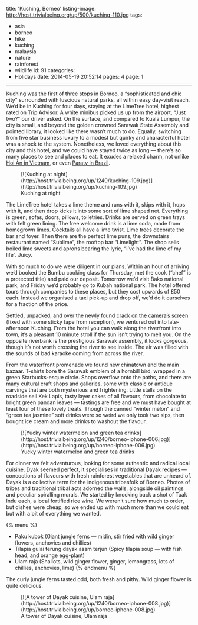 title: 'Kuching, Borneo'
listing-image: http://host.trivialbeing.org/up/500/kuching-110.jpg
tags:
  - asia
  - borneo
  - hike
  - kuching
  - malaysia
  - nature
  - rainforest
  - wildlife
id: 91
categories:
  - Holidays
date: 2014-05-19 20:52:14
pages: 4
page: 1
---

Kuching was the first of three stops in Borneo, a “sophisticated and chic city” surrounded with luscious natural parks, all within easy day-visit reach. We’d be in Kuching for four days, staying at the LimeTree hotel, highest rated on Trip Advisor. A white minibus picked us up from the airport, “Just two?” our driver asked. On the surface, and compared to Kuala Lumpur, the city is small, and beyond the golden crowned Sarawak State Assembly and pointed library, it looked like there wasn’t much to do. Equally, switching from five star business luxury to a modest but quirky and characterful hotel was a shock to the system. Nonetheless, we loved everything about this city and this hotel, and we could have stayed twice as long — there’s so many places to see and places to eat. It exudes a relaxed charm, not unlike [Hoi An in Vietnam](/2012/12/hoi-an-vietnam/), or even [Paraty in Brazil](/2011/12/paraty-brazil/).

<figure class="generated-figure generated-figure--retina generated-figure--620 generated-figure--landscape">[![Kuching at night](http://host.trivialbeing.org/up/1240/kuching-109.jpg)](http://host.trivialbeing.org/up/kuching-109.jpg)<figcaption class="generated-figure-caption">Kuching at night</figcaption></figure>

The LimeTree hotel takes a lime theme and runs with it, skips with it, hops with it, and then drop kicks it into some sort of lime shaped net. Everything is green; sofas, doors, pillows, toiletries. Drinks are served on green trays with felt green lining. The free welcome drink is a lime soda, made from homegrown limes. Cocktails all have a lime twist. Lime trees decorate the bar and foyer. Then there are the perfect lime puns, the downstairs restaurant named “Sublime”, the rooftop bar “Limelight”. The shop sells boiled lime sweets and aprons bearing the lyric, “I’ve had the lime of my life”. Juicy.

With so much to do we were diligent in our plans. Within an hour of arriving we’d booked the Bumbu cooking class for Thursday, met the cook (“chef” is a protected title) and paid our deposit. Tomorrow we’d visit Bako national park, and Friday we’d probably go to Kubah national park. The hotel offered tours through companies to these places, but they cost upwards of £50 each. Instead we organised a taxi pick-up and drop off, we’d do it ourselves for a fraction of the price.

Settled, unpacked, and over the newly found [crack on the camera’s screen](http://instagram.com/p/lq8qBfNFCw/ "Instagram") (fixed with some sticky tape from reception), we ventured out into late-afternoon Kuching. From the hotel you can walk along the riverfront into town, it’s a pleasant 10 minute stroll if the sun isn’t trying to melt you. On the opposite riverbank is the prestigious Sarawak assembly, it looks gorgeous, though it’s not worth crossing the river to see inside. The air was filled with the sounds of bad karaoke coming from across the river.

From the waterfront promenade we found new chinatown and the main bazaar. T-shirts bore the Sarawak emblem of a hornbill bird, wrapped in a green Starbucks-esque circle. Shops overflow onto the paths, and there are many cultural craft shops and galleries, some with classic or antique carvings that are both mysterious and frightening. Little stalls on the roadside sell Kek Lapis, tasty layer cakes of all flavours, from chocolate to bright green pandan leaves — tastings are free and we must have bought at least four of these lovely treats. Though the canned “winter melon” and “green tea jasmine” soft drinks were so weird we only took two sips, then bought ice cream and more drinks to washout the flavour.

<figure class="generated-figure generated-figure--retina generated-figure--620 generated-figure--square">[![Yucky winter watermelon and green tea drinks](http://host.trivialbeing.org/up/1240/borneo-iphone-006.jpg)](http://host.trivialbeing.org/up/borneo-iphone-006.jpg)<figcaption class="generated-figure-caption">Yucky winter watermelon and green tea drinks</figcaption></figure>

For dinner we felt adventurous, looking for some authentic and radical local cuisine. Dyak seemed perfect, it specialises in traditional Dayak recipes — concoctions of flavours with fresh rainforest vegetables that are unheard of. Dayak is a collective term for the indigenous tribesfolk of Borneo. Photos of tribes and traditional tribal acts adorned the walls, alongside oil paintings and peculiar spiralling murals. We started by knocking back a shot of Tuak Indu each, a local fortified rice wine. We weren’t sure how much to order, but dishes were cheap, so we ended up with much more than we could eat but with a bit of everything we wanted.

{% menu %}
* Paku kubok (Giant jungle ferns — midin, stir fried with wild ginger flowers, anchovies and chillies)
* Tilapia gulai terung dayak asam terjun (Spicy tilapia soup — with fish head, and orange egg-plant)
* Ulam raja (Shallots, wild ginger flower, ginger, lemongrass, lots of chillies, anchovies, lime)
{% endmenu %}

The curly jungle ferns tasted odd, both fresh and pithy. Wild ginger flower is quite delicious.

<figure class="generated-figure generated-figure--retina generated-figure--620 generated-figure--square">[![A tower of Dayak cuisine, Ulam raja](http://host.trivialbeing.org/up/1240/borneo-iphone-008.jpg)](http://host.trivialbeing.org/up/borneo-iphone-008.jpg)<figcaption class="generated-figure-caption">A tower of Dayak cuisine, Ulam raja</figcaption></figure>

